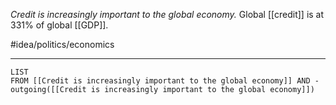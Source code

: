 *Credit is increasingly important to the global economy.* Global [[credit]] is at 331% of global [[GDP]]. 

#idea/politics/economics 

---
```dataview
LIST
FROM [[Credit is increasingly important to the global economy]] AND -outgoing([[Credit is increasingly important to the global economy]])
```